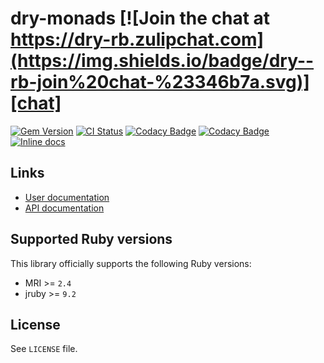 [gem]: https://rubygems.org/gems/dry-monads
[actions]: https://github.com/dry-rb/dry-monads/actions
[codacy]: https://www.codacy.com/gh/dry-rb/dry-monads
[chat]: https://dry-rb.zulipchat.com
[inchpages]: http://inch-ci.org/github/dry-rb/dry-monads

# dry-monads [![Join the chat at https://dry-rb.zulipchat.com](https://img.shields.io/badge/dry--rb-join%20chat-%23346b7a.svg)][chat]

[![Gem Version](https://badge.fury.io/rb/dry-monads.svg)][gem]
[![CI Status](https://github.com/dry-rb/dry-monads/workflows/ci/badge.svg)][actions]
[![Codacy Badge](https://api.codacy.com/project/badge/Grade/22edf59617be4aef97cfbe4e1c99f1ce)][codacy]
[![Codacy Badge](https://api.codacy.com/project/badge/Coverage/22edf59617be4aef97cfbe4e1c99f1ce)][codacy]
[![Inline docs](http://inch-ci.org/github/dry-rb/dry-monads.svg?branch=master)][inchpages]

## Links

* [User documentation](http://dry-rb.org/gems/dry-monads)
* [API documentation](http://rubydoc.info/gems/dry-monads)

## Supported Ruby versions

This library officially supports the following Ruby versions:

* MRI >= `2.4`
* jruby >= `9.2`

## License

See `LICENSE` file.
